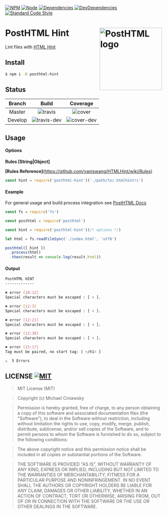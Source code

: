 [![NPM][npm]][npm-url]
[![Node][node]][node-url]
[![Dependencies][deps]][deps-url]
[![DevDependencies][devdeps]][devdeps-url]
[![Standard Code Style][style]][style-url]

# PostHTML Hint <img align="right" width="200" height="200" title="PostHTML logo" src="http://posthtml.github.io/posthtml/logo.svg">

Lint files with [HTML Hint](http://htmlhint.com)

## Install

```bash
$ npm i -D posthtml-hint
```

## Status

| Branch               | Build                     | Coverage                  |
|:--------------------:|:-------------------------:|:-------------------------:|
|  Master              | ![travis]                 | ![cover]                  |
|  Develop             | ![travis-dev]             | ![cover-dev]              |

## Usage
#### Options

**Rules [String|Object]**

**[Rules Reference]**(https://github.com/yaniswang/HTMLHint/wiki/Rules)

```js
const hint = require('posthtml-hint')('./path/to/.htmlhintrc')
```

#### Example

For general usage and build process integration see [PostHTML Docs](https://github.com/posthtml/posthtml#usage)

```js
const fs = require('fs')

const posthtml = require('posthtml')

const hint = require('posthtml-hint')(/* options */)

let html = fs.readFileSync('./index.html', 'utf8')

posthtml([ hint ])
  .process(html)
  .then(result => console.log(result.html))
```

#### Output
```bash
PostHTML HINT
-------------

✖ error [10:12]
Special characters must be escaped : [ > ].

✖ error [12:3]
Special characters must be escaped : [ < ].

✖ error [12:21]
Special characters must be escaped : [ < ].

✖ error [12:30]
Special characters must be escaped : [ > ].

✖ error [15:17]
Tag must be paired, no start tag: [ </h1> ]

⚠  5 Errors
```

## LICENSE [![MIT][license]][license-url]

> MIT License (MIT)

>Copyright (c) Michael Ciniawsky

> Permission is hereby granted, free of charge, to any person obtaining a copy
of this software and associated documentation files (the "Software"), to deal
in the Software without restriction, including without limitation the rights
to use, copy, modify, merge, publish, distribute, sublicense, and/or sell
copies of the Software, and to permit persons to whom the Software is
furnished to do so, subject to the following conditions:

> The above copyright notice and this permission notice shall be included in all
copies or substantial portions of the Software.

> THE SOFTWARE IS PROVIDED "AS IS", WITHOUT WARRANTY OF ANY KIND, EXPRESS OR
IMPLIED, INCLUDING BUT NOT LIMITED TO THE WARRANTIES OF MERCHANTABILITY,
FITNESS FOR A PARTICULAR PURPOSE AND NONINFRINGEMENT. IN NO EVENT SHALL THE
AUTHORS OR COPYRIGHT HOLDERS BE LIABLE FOR ANY CLAIM, DAMAGES OR OTHER
LIABILITY, WHETHER IN AN ACTION OF CONTRACT, TORT OR OTHERWISE, ARISING FROM,
OUT OF OR IN CONNECTION WITH THE SOFTWARE OR THE USE OR OTHER DEALINGS IN THE
SOFTWARE.

[npm]: https://img.shields.io/npm/v/posthtml-hint.svg
[npm-url]: https://npmjs.com/package/posthtml-hint

[node]: https://img.shields.io/node/v/gh-badges.svg?maxAge=2592000
[node-url]: https://nodejs.org

[deps]: https://david-dm.org/posthtml/posthtml-hint.svg
[deps-url]: https://david-dm.org/posthtml/posthtml-hint

[devdeps]: https://david-dm.org/posthtml/posthtml-hint/dev-status.svg
[devdeps-url]: https://david-dm.org/posthtml/posthtml-hint#info=devDependencies

[style]: https://img.shields.io/badge/code%20style-standard-yellow.svg
[style-url]: http://standardjs.com/

[travis]: http://img.shields.io/travis/posthtml/posthtml-hint.svg
[travis-url]: https://travis-ci.org/posthtml/posthtml-hint

[travis-rel]: http://img.shields.io/travis/posthtml/posthtml-hint.svg?branch=release/1.0.0
[travis-rel-url]:https://travis-ci.org/posthtml/posthtml-hint?branch=release/1.0.0

[travis-dev]: http://img.shields.io/travis/posthtml/posthtml-hint.svg?branch=develop
[travis-dev-url]: https://travis-ci.org/posthtml/posthtml-hint?branch=develop

[cover]: https://coveralls.io/repos/github/posthtml/posthtml-hint/badge.svg?branch=master
[cover-url]: https://coveralls.io/github/posthtml/posthtml-hint?branch=master

[cover-rel]: https://coveralls.io/repos/github/posthtml/posthtml-hint/badge.svg?branch=release<ver>
[cover-rel-url]: https://coveralls.io/github/posthtml/posthtml-hint?branch=release<ver>

[cover-dev]: https://coveralls.io/repos/github/posthtml/posthtml-hint/badge.svg?branch=develop
[cover-dev-url]: https://coveralls.io/github/posthtml/posthtml-hint?branch=develop

[license]: https://img.shields.io/github/license/posthtml/posthtml-hint.svg
[license-url]: https://raw.githubusercontent.com/posthtml/posthtml-hint/master/LICENSE
